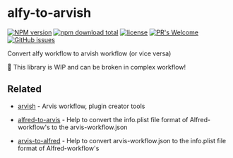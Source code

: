 # alfy-to-arvish

[![NPM version](https://badge.fury.io/js/alfy-to-arvish.svg)](http://badge.fury.io/js/alfy-to-arvish)
[![npm download total](https://img.shields.io/npm/dt/alfy-to-arvish)](https://www.npmjs.com/package/alfy-to-arvish)
[![license](https://img.shields.io/github/license/jopemachine/alfy-to-arvish.svg)](https://github.com/jopemachine/alfy-to-arvish/blob/master/LICENSE)
[![PR's Welcome](https://img.shields.io/badge/PRs-welcome-brightgreen.svg?style=flat)](http://makeapullrequest.com)
[![GitHub issues](https://img.shields.io/github/issues/jopemachine/alfy-to-arvish.svg)](https://GitHub.com/jopemachine/alfy-to-arvish/issues/)

Convert alfy workflow to arvish workflow (or vice versa)

👷 This library is WIP and can be broken in complex workflow!

## Related

- [arvish](https://github.com/jopemachine/arvish) - Arvis workflow, plugin creator tools

- [alfred-to-arvis](https://github.com/jopemachine/alfred-to-arvis) - Help to convert the info.plist file format of Alfred-workflow's to the arvis-workflow.json

- [arvis-to-alfred](https://github.com/jopemachine/arvis-to-alfred) - Help to convert arvis-workflow.json to the info.plist file format of Alfred-workflow's
